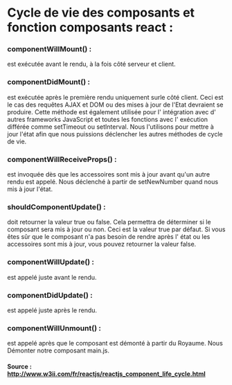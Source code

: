 

# Cycle de vie des composants et fonction composants react :
 
 

### componentWillMount() :
 est exécutée avant le rendu, à la fois côté serveur et client.

### componentDidMount() :
est exécutée après le première rendu uniquement surle côté client.
Ceci est le cas des requêtes AJAX et DOM ou des mises à jour de l'Etat devraient se produire.
Cette méthode est également utilisée pour l' intégration avec d' autres frameworks JavaScript et toutes les fonctions avec l' exécution différée comme setTimeout ou setInterval.
Nous l'utilisons pour mettre à jour l'état afin que nous puissions déclencher les autres méthodes de cycle de vie.

### componentWillReceiveProps() :
est invoquée dès que les accessoires sont mis à jour avant qu'un autre rendu est appelé. Nous déclenché à partir de setNewNumber quand nous mis à jour l'état.

### shouldComponentUpdate() :
doit retourner la valeur true ou false. Cela permettra de déterminer si le composant sera mis à jour ou non. Ceci est la valeur true par défaut. Si vous êtes sûr que le composant n'a pas besoin de rendre après l' état ​​ou les accessoires sont mis à jour, vous pouvez retourner la valeur false.

### componentWillUpdate() :
est appelé juste avant le rendu.

### componentDidUpdate() :
est appelé juste après le rendu.

### componentWillUnmount() :
est appelé après que le composant est démonté à partir du Royaume. Nous Démonter notre composant main.js.









#### Source : http://www.w3ii.com/fr/reactjs/reactjs_component_life_cycle.html
